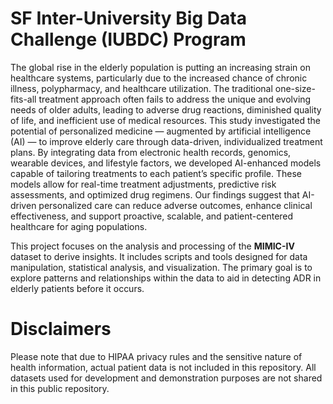 #  SF Inter-University Big Data Challenge (IUBDC) Program
The global rise in the elderly population is putting an increasing strain on healthcare systems, particularly due to the increased chance of chronic illness, polypharmacy, and healthcare utilization. The traditional one-size-fits-all treatment approach often fails to address the unique and evolving needs of older adults, leading to adverse drug reactions, diminished quality of life, and inefficient use of medical resources. This study investigated the potential of personalized medicine — augmented by artificial intelligence (AI) — to improve elderly care through data-driven, individualized treatment plans. By integrating data from electronic health records, genomics, wearable devices, and lifestyle factors, we developed AI-enhanced models capable of tailoring treatments to each patient’s specific profile. These models allow for real-time treatment adjustments, predictive risk assessments, and optimized drug regimens. Our findings suggest that AI-driven personalized care can reduce adverse outcomes, enhance clinical effectiveness, and support proactive, scalable, and patient-centered healthcare for aging populations.

This project focuses on the analysis and processing of the **MIMIC-IV** dataset to derive insights. It includes scripts and tools designed for data manipulation, statistical analysis, and visualization. The primary goal is to explore patterns and relationships within the data to aid in detecting ADR in elderly patients before it occurs.

# Disclaimers
Please note that due to HIPAA privacy rules and the sensitive nature of health information, actual patient data is not included in this repository. All datasets used for development and demonstration purposes are not shared in this public repository. 
